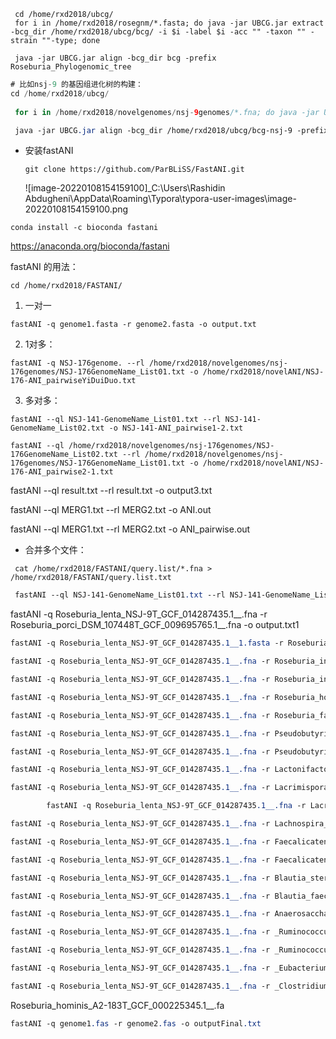 ```shell
 cd /home/rxd2018/ubcg/
 for i in /home/rxd2018/rosegnm/*.fasta; do java -jar UBCG.jar extract -bcg_dir /home/rxd2018/ubcg/bcg/ -i $i -label $i -acc "" -taxon "" -strain ""-type; done
```

```shell
 java -jar UBCG.jar align -bcg_dir bcg -prefix Roseburia_Phylogenomic_tree
```

```swift
# 比如nsj-9 的基因组进化树的构建：
cd /home/rxd2018/ubcg/
 
 for i in /home/rxd2018/novelgenomes/nsj-9genomes/*.fna; do java -jar UBCG.jar extract -bcg_dir /home/rxd2018/ubcg/bcg-nsj-9/ -i $i -label $i -acc "" -taxon "" -strain ""-type; done
```

```css
 java -jar UBCG.jar align -bcg_dir /home/rxd2018/ubcg/bcg-nsj-9 -prefix NSJ-9_PhylogenomicTree20220113
```



* 安装fastANI

  ```
  git clone https://github.com/ParBLiSS/FastANI.git
  
  ```

  ![image-20220108154159100]_C:\Users\Rashidin Abdugheni\AppData\Roaming\Typora\typora-user-images\image-20220108154159100.png
  
  

```
conda install -c bioconda fastani  
```

https://anaconda.org/bioconda/fastani



fastANI 的用法：

```
cd /home/rxd2018/FASTANI/
```



1. 一对一

```
fastANI -q genome1.fasta -r genome2.fasta -o output.txt
```

2. 1对多：

```
fastANI -q NSJ-176genome. --rl /home/rxd2018/novelgenomes/nsj-176genomes/NSJ-176GenomeName_List01.txt -o /home/rxd2018/novelANI/NSJ-176-ANI_pairwiseYiDuiDuo.txt
```

3. 多对多：

```
fastANI --ql NSJ-141-GenomeName_List01.txt --rl NSJ-141-GenomeName_List02.txt -o NSJ-141-ANI_pairwise1-2.txt

fastANI --ql /home/rxd2018/novelgenomes/nsj-176genomes/NSJ-176GenomeName_List02.txt --rl /home/rxd2018/novelgenomes/nsj-176genomes/NSJ-176GenomeName_List01.txt -o /home/rxd2018/novelANI/NSJ-176-ANI_pairwise2-1.txt

```



fastANI --ql result.txt --rl result.txt -o output3.txt

fastANI --ql MERG1.txt --rl MERG2.txt -o ANI.out 

fastANI --ql MERG1.txt --rl MERG2.txt -o ANI_pairwise.out

* 合并多个文件：

```
 cat /home/rxd2018/FASTANI/query.list/*.fna > /home/rxd2018/FASTANI/query.list.txt
```

```css
 fastANI --ql NSJ-141-GenomeName_List01.txt --rl NSJ-141-GenomeName_List02.txt --matrix -o output.file -t 20
```



fastANI -q Roseburia_lenta_NSJ-9T_GCF_014287435.1__.fna -r Roseburia_porci_DSM_107448T_GCF_009695765.1__.fna -o output.txt1

```css
fastANI -q Roseburia_lenta_NSJ-9T_GCF_014287435.1__1.fasta -r Roseburia_lenta_NSJ-9T_GCF_014287435.1__.fasta -o output1.txt

fastANI -q Roseburia_lenta_NSJ-9T_GCF_014287435.1__.fna -r Roseburia_inulinivorans_DSM_16841T_GCF_000174195.1__.fna -o output.txt2

fastANI -q Roseburia_lenta_NSJ-9T_GCF_014287435.1__.fna -r Roseburia_intestinalis_L1-82T_GCF_900537995.1__.fna -o output.txt3

fastANI -q Roseburia_lenta_NSJ-9T_GCF_014287435.1__.fna -r Roseburia_hominis_A2-183T_GCF_000225345.1__.fna -o output.txt4

fastANI -q Roseburia_lenta_NSJ-9T_GCF_014287435.1__.fna -r Roseburia_faecis_strain_M72T_GCF_001406815.1__.fna -o output.txt5

fastANI -q Roseburia_lenta_NSJ-9T_GCF_014287435.1__.fna -r Pseudobutyrivibrio_xylanivorans_MZ_5T_GCF_900141825.1__.fna -o output.txt6

fastANI -q Roseburia_lenta_NSJ-9T_GCF_014287435.1__.fna -r Pseudobutyrivibrio_ruminis_DSM_9787T_GCF_900218035.1__.fna -o output.txt7

fastANI -q Roseburia_lenta_NSJ-9T_GCF_014287435.1__.fna -r Lactonifactor_longoviformis_ED-Mt61_PYG-s6T_GCF_900129135.1__.fna -o output.txt8

fastANI -q Roseburia_lenta_NSJ-9T_GCF_014287435.1__.fna -r Lacrimispora_sphenoides_JCM_1415T_GCF_900461315.1__.fna -o output.txt9

        fastANI -q Roseburia_lenta_NSJ-9T_GCF_014287435.1__.fna -r Lacrimispora_celerecrescens.fna -o output.txt10

fastANI -q Roseburia_lenta_NSJ-9T_GCF_014287435.1__.fna -r Lachnospira_pectinoschiza_150_1T_GCF_900103815.1__.fna -o output.txt11

fastANI -q Roseburia_lenta_NSJ-9T_GCF_014287435.1__.fna -r Faecalicatena_fissicatena_KCTC_15010T_GCF_016900595.1__.fna -o output.txt12

fastANI -q Roseburia_lenta_NSJ-9T_GCF_014287435.1__.fna -r Faecalicatena_contorta_DSM_3982T_GCF_902375555.1__.fna -o output.txt13

fastANI -q Roseburia_lenta_NSJ-9T_GCF_014287435.1__.fna -r Blautia_stercoris_GAM6-1T_GCF_014385405.1__.fna -o output.txt14

fastANI -q Roseburia_lenta_NSJ-9T_GCF_014287435.1__.fna -r Blautia_faecicola_KGMB01111T_GCF_004123145.1__.fna -o output.txt15

fastANI -q Roseburia_lenta_NSJ-9T_GCF_014287435.1__.fna -r Anaerosacchariphilus_polymeriproducens_MCWD5T_GCF_003363435.1__.fna -o output.txt16

fastANI -q Roseburia_lenta_NSJ-9T_GCF_014287435.1__.fna -r _Ruminococcus___gauvreauii_CCRI-16110T_GCF_902377395.1__.fna -o output.txt17

fastANI -q Roseburia_lenta_NSJ-9T_GCF_014287435.1__.fna -r _Ruminococcus___gnavus_ATCC_29149T_GCF_009831375.1__.fna -o output.txt18

fastANI -q Roseburia_lenta_NSJ-9T_GCF_014287435.1__.fna -r _Eubacterium___ventriosum_ATCC_27560T_GCF_003475105.1__.fna -o output.txt19

fastANI -q Roseburia_lenta_NSJ-9T_GCF_014287435.1__.fna -r _Clostridium___nexile_DSM_1787T_GCF_013300945.1__.fna -o output.txt20


```

Roseburia_hominis_A2-183T_GCF_000225345.1__.fa

```css
fastANI -q genome1.fas -r genome2.fas -o outputFinal.txt
```

